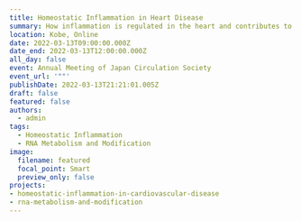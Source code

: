 ```yaml
---
title: Homeostatic Inflammation in Heart Disease
summary: How inflammation is regulated in the heart and contributes to the transition from adaptive cardiac hypertrophy to heart failure will be discussed.
location: Kobe, Online
date: 2022-03-13T09:00:00.000Z
date_end: 2022-03-13T12:00:00.000Z
all_day: false
event: Annual Meeting of Japan Circulation Society
event_url: '""'
publishDate: 2022-03-13T21:21:01.005Z
draft: false
featured: false
authors:
  - admin
tags:
  - Homeostatic Inflammation
  - RNA Metabolism and Modification
image:
  filename: featured
  focal_point: Smart
  preview_only: false
projects: 
- homeostatic-inflammation-in-cardiovascular-disease
- rna-metabolism-and-modification
---
```

